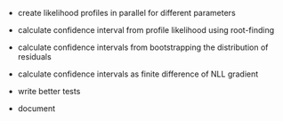 * create likelihood profiles in parallel for different parameters
* calculate confidence interval from profile likelihood using root-finding
* calculate confidence intervals from bootstrapping the distribution of residuals
* calculate confidence intervals as finite difference of NLL gradient

* write better tests
* document
